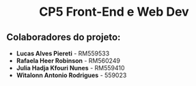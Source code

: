 <h1 align="center"> CP5 Front-End e Web Dev</h1>

## Colaboradores do projeto:
- **Lucas Alves Piereti** - RM559533
- **Rafaela Heer Robinson** - RM560249
- **Julia Hadja Kfouri Nunes** - RM559410
- **Witalonn Antonio Rodrigues** - 559023
